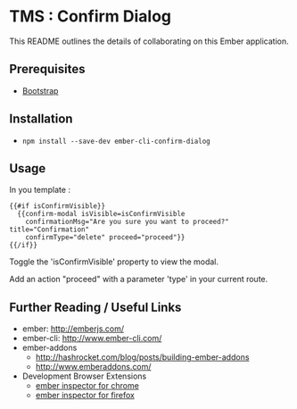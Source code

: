 # TMS : Confirm Dialog

This README outlines the details of collaborating on this Ember application.

## Prerequisites

* [Bootstrap](http://getbootstrap.com/getting-started/#download)

## Installation

* `npm install --save-dev ember-cli-confirm-dialog`

## Usage

In you template :
```
{{#if isConfirmVisible}}
  {{confirm-modal isVisible=isConfirmVisible 
    confirmationMsg="Are you sure you want to proceed?" title="Confirmation" 
    confirmType="delete" proceed="proceed"}}
{{/if}}
```
Toggle the 'isConfirmVisible' property to view the modal.

Add an action "proceed" with a parameter 'type' in your current route.


## Further Reading / Useful Links

* ember: http://emberjs.com/
* ember-cli: http://www.ember-cli.com/
* ember-addons
  * http://hashrocket.com/blog/posts/building-ember-addons
  * http://www.emberaddons.com/
* Development Browser Extensions
  * [ember inspector for chrome](https://chrome.google.com/webstore/detail/ember-inspector/bmdblncegkenkacieihfhpjfppoconhi)
  * [ember inspector for firefox](https://addons.mozilla.org/en-US/firefox/addon/ember-inspector/)

